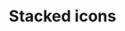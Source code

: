 ---
title: Stacked icons
Order: 4
Theme: gui
Icon: fa fa-cubes
Description : Stack your icons to create an icon more suited to your actions
StartPage : getting-started
Duration : 20m
visible : true
---
